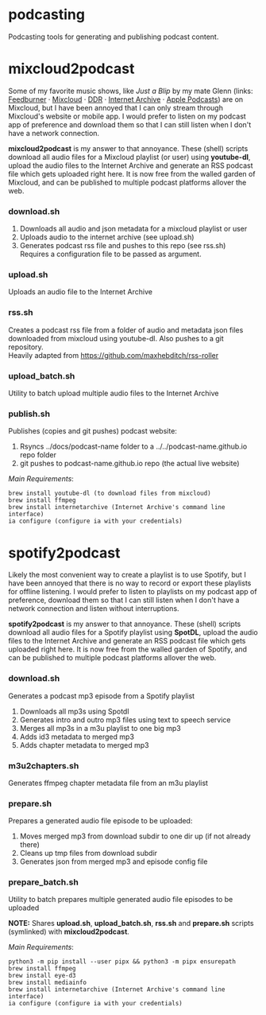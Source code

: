 # podcasting
Podcasting tools for generating and publishing podcast content.

# mixcloud2podcast

Some of my favorite music shows, like *Just a Blip* by my mate Glenn (links: [Feedburner](http://feeds.feedburner.com/just-a-blip) · [Mixcloud](https://www.mixcloud.com/DublinDigitalRadio/playlists/just-a-blip) · [DDR](https://listen.dublindigitalradio.com/resident/just-a-blip) · [Internet Archive](https://archive.org/details/@abmc?&and[]=subject%3A%22justablip%22) · [Apple Podcasts](https://podcasts.apple.com/us/podcast/just-a-blip/id1565531309)) are on Mixcloud, but I have been annoyed that I can only stream through Mixcloud's website or mobile app. I would prefer to listen on my podcast app of preference and download them so that I can still listen when I don't have a network connection. 

**mixcloud2podcast** is my answer to that annoyance. These (shell) scripts download all audio files for a Mixcloud playlist (or user) using **youtube-dl**, upload the audio files to the Internet Archive and generate an RSS podcast file which gets uploaded right here. It is now free from the walled garden of Mixcloud, and can be published to multiple podcast platforms allover the web.

### download.sh
1. Downloads all audio and json metadata for a mixcloud playlist or user  
2. Uploads audio to the internet archive (see upload.sh)  
3. Generates podcast rss file and pushes to this repo (see rss.sh)  
Requires a configuration file to be passed as argument.

### upload.sh
Uploads an audio file to the Internet Archive

### rss.sh
Creates a podcast rss file from a folder of audio and metadata json files downloaded from mixcloud using youtube-dl. Also pushes to a git repository.  
Heavily adapted from https://github.com/maxhebditch/rss-roller

### upload_batch.sh
Utility to batch upload multiple audio files to the Internet Archive

### publish.sh
Publishes (copies and git pushes) podcast website:
1. Rsyncs ../docs/podcast-name folder to a ../../podcast-name.github.io repo folder
2. git pushes to podcast-name.github.io repo (the actual live website)

_Main Requirements_:  

    brew install youtube-dl (to download files from mixcloud)  
    brew install ffmpeg  
    brew install internetarchive (Internet Archive's command line interface)  
    ia configure (configure ia with your credentials)  

# spotify2podcast

Likely the most convenient way to create a playlist is to use Spotify, but I have been annoyed that there is no way to record or export these playlists for offline listening. I would prefer to listen to playlists on my podcast app of preference, download them so that I can still listen when I don't have a network connection and listen without interruptions.

**spotify2podcast** is my answer to that annoyance. These (shell) scripts download all audio files for a Spotify playlist using **SpotDL**, upload the audio files to the Internet Archive and generate an RSS podcast file which gets uploaded right here. It is now free from the walled garden of Spotify, and can be published to multiple podcast platforms allover the web.

### download.sh
Generates a podcast mp3 episode from a Spotify playlist
1. Downloads all mp3s using Spotdl
2. Generates intro and outro mp3 files using text to speech service
3. Merges all mp3s in a m3u playlist to one big mp3
4. Adds id3 metadata to merged mp3
5. Adds chapter metadata to merged mp3

### m3u2chapters.sh
Generates ffmpeg chapter metadata file from an m3u playlist

### prepare.sh
Prepares a generated audio file episode to be uploaded:
1. Moves merged mp3 from download subdir to one dir up (if not already there)
2. Cleans up tmp files from download subdir
3. Generates json from merged mp3 and episode config file

### prepare_batch.sh
Utility to batch prepares multiple generated audio file episodes to be uploaded


**NOTE:** Shares **upload.sh**, **upload_batch.sh**, **rss.sh** and **prepare.sh** scripts (symlinked) with **mixcloud2podcast**.

_Main Requirements_:

    python3 -m pip install --user pipx && python3 -m pipx ensurepath
    brew install ffmpeg
    brew install eye-d3
    brew install mediainfo
    brew install internetarchive (Internet Archive's command line interface)
    ia configure (configure ia with your credentials)


